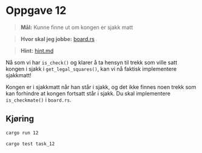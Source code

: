 # Oppgave 12
> **Mål:** Kunne finne ut om kongen er sjakk matt

> **Hvor skal jeg jobbe:** [board.rs](board.rs)

> **Hint:** [hint.md](./hint.md)

Nå som vi har `is_check()` og klarer å ta hensyn til trekk som ville satt kongen i sjakk i
`get_legal_squares()`, kan vi nå faktisk implementere sjakkmatt!

Kongen er i sjakkmatt når han står i sjakk, og det ikke finnes noen trekk som kan forhindre at
kongen fortsatt står i sjakk. Du skal implementere `is_checkmate()` i `board.rs`.

## Kjøring
```bash
cargo run 12
```
```bash
cargo test task_12
```

